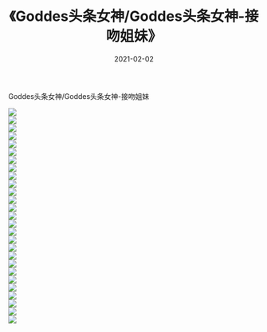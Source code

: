 ﻿---
layout: post
title:  《Goddes头条女神/Goddes头条女神-接吻姐妹》
date:   2021-02-02
img: http://pic.660000.xyz/1:/网络美图/2021/Goddes头条女神/Goddes头条女神-接吻姐妹/000.jpg
categories: [美女, 清纯, 唯美]
---

Goddes头条女神/Goddes头条女神-接吻姐妹

 ![](http://pic.660000.xyz/1:/网络美图/2021/Goddes头条女神/Goddes头条女神-接吻姐妹/001.jpg) <br>![](http://pic.660000.xyz/1:/网络美图/2021/Goddes头条女神/Goddes头条女神-接吻姐妹/002.jpg) <br>![](http://pic.660000.xyz/1:/网络美图/2021/Goddes头条女神/Goddes头条女神-接吻姐妹/003.jpg) <br>![](http://pic.660000.xyz/1:/网络美图/2021/Goddes头条女神/Goddes头条女神-接吻姐妹/004.jpg) <br>![](http://pic.660000.xyz/1:/网络美图/2021/Goddes头条女神/Goddes头条女神-接吻姐妹/005.jpg) <br>![](http://pic.660000.xyz/1:/网络美图/2021/Goddes头条女神/Goddes头条女神-接吻姐妹/006.jpg) <br>![](http://pic.660000.xyz/1:/网络美图/2021/Goddes头条女神/Goddes头条女神-接吻姐妹/007.jpg) <br>![](http://pic.660000.xyz/1:/网络美图/2021/Goddes头条女神/Goddes头条女神-接吻姐妹/008.jpg) <br>![](http://pic.660000.xyz/1:/网络美图/2021/Goddes头条女神/Goddes头条女神-接吻姐妹/009.jpg) <br>![](http://pic.660000.xyz/1:/网络美图/2021/Goddes头条女神/Goddes头条女神-接吻姐妹/010.jpg) <br>![](http://pic.660000.xyz/1:/网络美图/2021/Goddes头条女神/Goddes头条女神-接吻姐妹/011.jpg) <br>![](http://pic.660000.xyz/1:/网络美图/2021/Goddes头条女神/Goddes头条女神-接吻姐妹/012.jpg) <br>![](http://pic.660000.xyz/1:/网络美图/2021/Goddes头条女神/Goddes头条女神-接吻姐妹/013.jpg) <br>![](http://pic.660000.xyz/1:/网络美图/2021/Goddes头条女神/Goddes头条女神-接吻姐妹/014.jpg) <br>![](http://pic.660000.xyz/1:/网络美图/2021/Goddes头条女神/Goddes头条女神-接吻姐妹/015.jpg) <br>![](http://pic.660000.xyz/1:/网络美图/2021/Goddes头条女神/Goddes头条女神-接吻姐妹/016.jpg) <br>![](http://pic.660000.xyz/1:/网络美图/2021/Goddes头条女神/Goddes头条女神-接吻姐妹/017.jpg) <br>![](http://pic.660000.xyz/1:/网络美图/2021/Goddes头条女神/Goddes头条女神-接吻姐妹/018.jpg) <br>![](http://pic.660000.xyz/1:/网络美图/2021/Goddes头条女神/Goddes头条女神-接吻姐妹/019.jpg) <br>![](http://pic.660000.xyz/1:/网络美图/2021/Goddes头条女神/Goddes头条女神-接吻姐妹/020.jpg) <br>![](http://pic.660000.xyz/1:/网络美图/2021/Goddes头条女神/Goddes头条女神-接吻姐妹/021.jpg) <br>![](http://pic.660000.xyz/1:/网络美图/2021/Goddes头条女神/Goddes头条女神-接吻姐妹/022.jpg) <br>![](http://pic.660000.xyz/1:/网络美图/2021/Goddes头条女神/Goddes头条女神-接吻姐妹/023.jpg) <br>![](http://pic.660000.xyz/1:/网络美图/2021/Goddes头条女神/Goddes头条女神-接吻姐妹/024.jpg) <br>![](http://pic.660000.xyz/1:/网络美图/2021/Goddes头条女神/Goddes头条女神-接吻姐妹/025.jpg) <br>![](http://pic.660000.xyz/1:/网络美图/2021/Goddes头条女神/Goddes头条女神-接吻姐妹/026.jpg) <br>![](http://pic.660000.xyz/1:/网络美图/2021/Goddes头条女神/Goddes头条女神-接吻姐妹/027.jpg) <br>